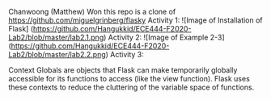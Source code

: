 Chanwoong (Matthew) Won
this repo is a clone of
https://github.com/miguelgrinberg/flasky
Activity 1:
![Image of Installation of Flask]
(https://github.com/Hangukkid/ECE444-F2020-Lab2/blob/master/lab2.1.png)
Activity 2:
![Image of Example 2-3]
(https://github.com/Hangukkid/ECE444-F2020-Lab2/blob/master/lab2.2.png)
Activity 3:

Context Globals are objects that Flask can make temporarily globally accessible for its functions to access (like the view function). Flask uses these contexts to reduce the cluttering of the variable space of functions.
